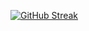 <a href="https://git.io/streak-stats"><img src="https://streak-stats.demolab.com?user=Humphreyyy&theme=transparent&hide_border=true&exclude_days=Sun%2CSat&fire=FFFFFF&sideNums=B6DDFF&dates=B6DDFF" alt="GitHub Streak" /></a>
